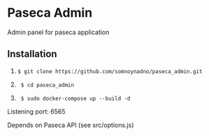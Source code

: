 # Paseca Admin

Admin panel for paseca application

## Installation

1. ``` $ git clone https://github.com/somnoynadno/paseca_admin.git ```

2. ``` $ cd paseca_admin```

3. ``` $ sudo docker-compose up --build -d```

Listening port: 6565

Depends on Paseca API (see src/options.js)
